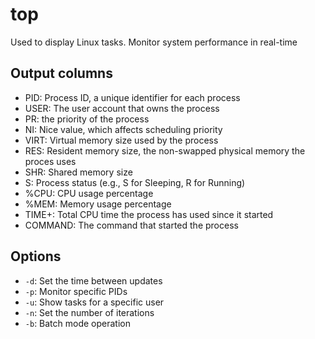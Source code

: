 # top

Used to display Linux tasks. Monitor system performance in real-time

## Output columns

- PID: Process ID, a unique identifier for each process
- USER: The user account that owns the process
- PR: the priority of the process
- NI: Nice value, which affects scheduling priority
- VIRT: Virtual memory size used by the process
- RES: Resident memory size, the non-swapped physical memory the proces uses
- SHR: Shared memory size
- S: Process status (e.g., S for Sleeping, R for Running)
- %CPU: CPU usage percentage
- %MEM: Memory usage percentage
- TIME+: Total CPU time the process has used since it started
- COMMAND: The command that started the process


## Options

- `-d`: Set the time between updates
- `-p`: Monitor specific PIDs
- `-u`: Show tasks for a specific user
- `-n`: Set the number of iterations
- `-b`: Batch mode operation
